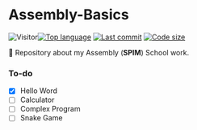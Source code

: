 # Assembly-Basics
![Visitor](https://visitor-badge.laobi.icu/badge?page_id=PineAppleGrits.Assembly-Basics)[![Top language](https://img.shields.io/github/languages/top/PineAppleGrits/Assembly-Basics)](https://github.com/PineAppleGrits/Assembly-Basics) [![Last commit](https://img.shields.io/github/last-commit/PineAppleGrits/Assembly-Basics)](https://github.com/PineAppleGrits/Assembly-Basics) [![Code size](https://img.shields.io/github/languages/code-size/PineAppleGrits/Assembly-Basics)](https://github.com/PineAppleGrits/Assembly-Basics)

🚀 Repository about my Assembly (**SPIM**) School work.

### To-do

 - [x] Hello Word
 - [ ] Calculator
 - [ ] Complex Program
 - [ ] Snake Game
